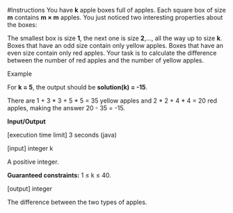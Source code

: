 ﻿#Instructions
You have **k** apple boxes full of apples. Each square box of size **m** contains **m × m** apples. You just noticed two interesting properties about the boxes:

The smallest box is size **1**, the next one is size **2**,..., all the way up to size **k**.
Boxes that have an odd size contain only yellow apples. Boxes that have an even size contain only red apples.
Your task is to calculate the difference between the number of red apples and the number of yellow apples.

Example

For **k = 5**, the output should be
**solution(k) = -15**.

There are 1 + 3 * 3 + 5 * 5 = 35 yellow apples and 2 * 2 + 4 * 4 = 20 red apples, making the answer 20 - 35 = -15.

**Input/Output**

[execution time limit] 3 seconds (java)

[input] integer k

A positive integer.

**Guaranteed constraints:**
1 ≤ k ≤ 40.

[output] integer

The difference between the two types of apples.